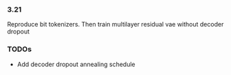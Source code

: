 ### 3.21  
Reproduce bit tokenizers. Then train multilayer residual vae without decoder dropout

### TODOs
- Add decoder dropout annealing schedule